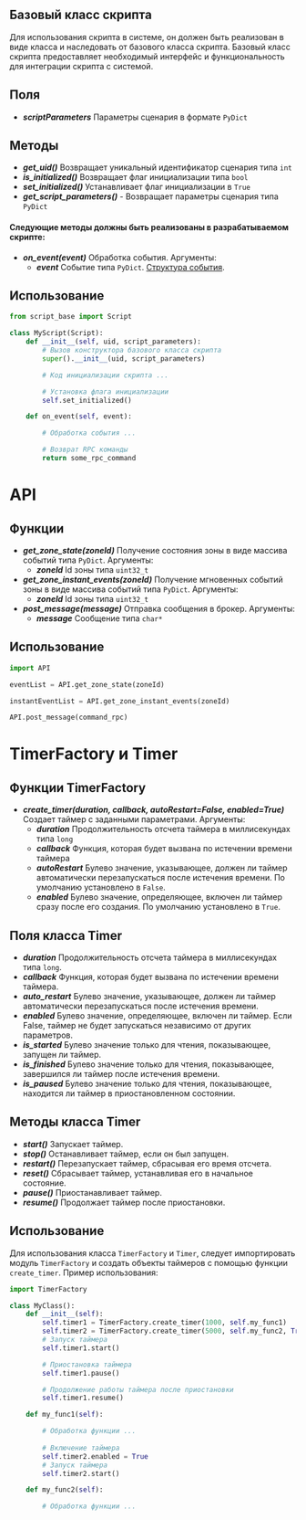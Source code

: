 ## Базовый класс скрипта

Для использования скрипта в системе, он должен быть реализован в виде класса и наследовать от базового класса скрипта. Базовый класс скрипта предоставляет необходимый интерфейс и функциональность для интеграции скрипта с системой.

## Поля

- ***scriptParameters*** Параметры сценария в формате `PyDict`

## Методы

- ***get_uid()*** Возвращает уникальный идентификатор сценария типа `int`
- ***is_initialized()*** Возвращает флаг инициализации типа `bool`
- ***set_initialized()*** Устанавливает флаг инициализации в `True`
- ***get_script_parameters()*** - Возвращает параметры сценария типа `PyDict`

#### Следующие методы должны быть реализованы в разрабатываемом скрипте:
- ***on_event(event)*** Обработка события. Аргументы:
  - ***event*** Событие типа `PyDict`. [Структура события](/event_structure.md).

## Использование

```python
from script_base import Script

class MyScript(Script):
    def __init__(self, uid, script_parameters):
        # Вызов конструктора базового класса скрипта
        super().__init__(uid, script_parameters)

        # Код инициализации скрипта ...

        # Установка флага инициализации
        self.set_initialized()

    def on_event(self, event):

        # Обработка события ...

        # Возврат RPC команды
        return some_rpc_command
```

# API

## Функции

- ***get_zone_state(zoneId)*** Получение состояния зоны в виде массива событий типа `PyDict`. Аргументы:
    - ***zoneId*** Id зоны типа `uint32_t`
- ***get_zone_instant_events(zoneId)*** Получение мгновенных событий зоны в виде массива событий типа `PyDict`. Аргументы:
    - ***zoneId*** Id зоны типа `uint32_t`
- ***post_message(message)*** Отправка сообщения в брокер. Аргументы:
    - ***message*** Сообщение типа `char*`

## Использование

```python
import API

eventList = API.get_zone_state(zoneId)

instantEventList = API.get_zone_instant_events(zoneId)

API.post_message(command_rpc)
```

# TimerFactory и Timer

## Функции TimerFactory

- ***create_timer(duration, callback, autoRestart=False, enabled=True)*** Создает таймер с заданными параметрами. Аргументы:
    - ***duration*** Продолжительность отсчета таймера в миллисекундах типа `long`
    - ***callback*** Функция, которая будет вызвана по истечении времени таймера
    - ***autoRestart*** Булево значение, указывающее, должен ли таймер автоматически перезапускаться после истечения времени. По умолчанию установлено в `False`.
    - ***enabled*** Булево значение, определяющее, включен ли таймер сразу после его создания. По умолчанию установлено в `True`.

## Поля класса Timer
- ***duration*** Продолжительность отсчета таймера в миллисекундах типа `long`.
- ***callback*** Функция, которая будет вызвана по истечении времени таймера.
- ***auto_restart*** Булево значение, указывающее, должен ли таймер автоматически перезапускаться после истечения времени.
- ***enabled*** Булево значение, определяющее, включен ли таймер. Если False, таймер не будет запускаться независимо от других параметров.
- ***is_started*** Булево значение только для чтения, показывающее, запущен ли таймер.
- ***is_finished*** Булево значение только для чтения, показывающее, завершился ли таймер после истечения времени.
- ***is_paused*** Булево значение только для чтения, показывающее, находится ли таймер в приостановленном состоянии.

## Методы класса Timer
- ***start()*** Запускает таймер.
- ***stop()*** Останавливает таймер, если он был запущен.
- ***restart()*** Перезапускает таймер, сбрасывая его время отсчета.
- ***reset()*** Сбрасывает таймер, устанавливая его в начальное состояние.
- ***pause()*** Приостанавливает таймер.
- ***resume()*** Продолжает таймер после приостановки.

## Использование

Для использования класса `TimerFactory` и `Timer`, следует импортировать модуль `TimerFactory` и создать объекты таймеров с помощью функции `create_timer`. Пример использования:
        
```python
import TimerFactory

class MyClass():
    def __init__(self):
        self.timer1 = TimerFactory.create_timer(1000, self.my_func1)
        self.timer2 = TimerFactory.create_timer(5000, self.my_func2, True, False)
        # Запуск таймера
        self.timer1.start()

        # Приостановка таймера
        self.timer1.pause()

        # Продолжение работы таймера после приостановки
        self.timer1.resume()

    def my_func1(self):

        # Обработка функции ...
        
        # Включение таймера
        self.timer2.enabled = True
        # Запуск таймера
        self.timer2.start()

    def my_func2(self):

        # Обработка функции ...
```

